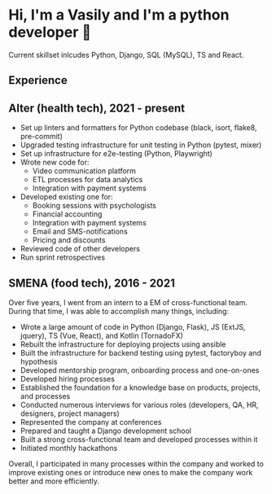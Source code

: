 # Hi, I'm a Vasily and I'm a python developer 👋

Current skillset inlcudes Python, Django, SQL (MySQL), TS and React.

## Experience

## Alter (health tech), 2021 - present
- Set up linters and formatters for Python codebase (black, isort, flake8, pre-commit)
- Upgraded testing infrastructure for unit testing in Python (pytest, mixer)
- Set up infrastructure for e2e-testing (Python, Playwright)
- Wrote new code for:
    - Video communication platform
    - ETL processes for data analytics
    - Integration with payment systems
- Developed existing one for:
    - Booking sessions with psychologists
    - Financial accounting
    - Integration with payment systems
    - Email and SMS-notifications
    - Pricing and discounts
- Reviewed code of other developers
- Run sprint retrospectives


## SMENA (food tech), 2016 - 2021
Over five years, I went from an intern to a EM of cross-functional team. During that time, I was able to accomplish many things, including:

- Wrote a large amount of code in Python (Django, Flask), JS (ExtJS, jquery), TS (Vue, React), and Kotlin (TornadoFX)
- Rebuilt the infrastructure for deploying projects using ansible
- Built the infrastructure for backend testing using pytest, factoryboy and hypothesis
- Developed mentorship program, onboarding process and one-on-ones
- Developed hiring processes
- Established the foundation for a knowledge base on products, projects, and processes
- Conducted numerous interviews for various roles (developers, QA, HR, designers, project managers)
- Represented the company at conferences
- Prepared and taught a Django development school
- Built a strong cross-functional team and developed processes within it
- Initiated monthly hackathons

Overall, I participated in many processes within the company and worked to improve existing ones or introduce new ones to make the company work better and more efficiently.
